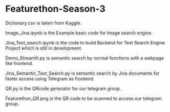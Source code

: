 # Featurethon-Season-3

Dictionary.csv is taken from Kaggle.

Image_Jina.ipynb is the Example basic code for Image search engine.

Jina_Text_search.ipynb is the code to build Backend for Text Search Engine Project which is still in development.

Demo_Streamlit.py is semantic search by normal functions with a webpage like frontend.

Jina_Semantic_Text_Search.py is semantic search by Jina documents for faster access using Telegram as frontend.

QR.py is the QRcode generator for our telegram group.

Featurethon_QR.png is the QR code to be scanned to access our telegram group.
